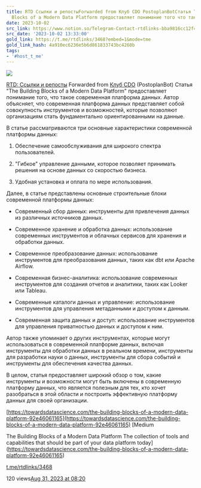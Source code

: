 ```yaml
---
title: RTD Ссылки и репостыForwarded from Клуб CDO PostoplanBotСтатья The Building
  Blocks of a Modern Data Platform предоставляет понимание того что такое со
date: 2023-10-02
src_link: https://www.notion.so/Telegram-Contact-rtdlinks-bba9816cc12f48c184517269a4e030d4
src_date: '2023-10-02 13:33:00'
gold_link: https://t.me/rtdlinks/3468?embed=1&mode=tme
gold_link_hash: 4a910ec6236e5b6d861833743bc4260b
tags:
- '#host_t_me'
---
```




[*![](https://cdn4.cdn-telegram.org/file/G2_fMQitZa6NlXppvnx07ptqMbKheG6mEHOKOWMb-e2GKGI6m4sVzdJWLZKabkz-3CTa8_SbxqQkI5N80Dk35YR74gESCSO4v_t-RQMSRNdBGEpHg9-fQzdaCxUo0IVX2xv3D24F8kYRK4YUVDyt402ICt9MyowC-VR4Tp8tLfVoqsHnSlv07Dv3cKw9_eznuxX_Kzmg2P8tzsnpjIQFBPVpIg8NLkiONPtAq4xjcu9LBce0ipLZ3B_depv7jOospban9A_LO4XtDxOwR8sH-MHTCpCdYx2-CHusSpJSqFNaE644K33uErsOtN4lFUhIAAP96I_O6Asvt3jzajYoww.jpg)*](https://t.me/rtdlinks)



[RTD: Ссылки и репосты](https://t.me/rtdlinks)
Forwarded from [Клуб CDO](https://t.me/cdo_club/1567) (PostoplanBot)
Статья "The Building Blocks of a Modern Data Platform" предоставляет понимание того, что такое современная платформа данных. Автор объясняет, что современная платформа данных представляет собой совокупность инструментов и возможностей, которые позволяют организациям стать фундаментально ориентированными на данные.  
  
В статье рассматриваются три основные характеристики современной платформы данных:  
  
1. Обеспечение самообслуживания для широкого спектра пользователей.  
  
2. "Гибкое" управление данными, которое позволяет принимать решения на основе данных со скоростью бизнеса.  
  
3. Удобная установка и оплата по мере использования.  
  
Далее, в статье представлены основные строительные блоки современной платформы данных:  
  
- Современный сбор данных: инструменты для привлечения данных из различных источников данных.  
  
- Современное хранение и обработка данных: использование современных инструментов и облачных сервисов для хранения и обработки данных.  
  
- Современное преобразование данных: использование инструментов для преобразования данных, таких как dbt или Apache Airflow.  
  
- Современная бизнес-аналитика: использование современных инструментов для создания отчетов и аналитики, таких как Looker или Tableau.  
  
- Современные каталоги данных и управление: использование инструментов для управления метаданными и доступом к данным.  
  
- Современная защита данных и доступ: использование инструментов для управления приватностью данных и доступом к ним.  
  
Автор также упоминает о других инструментах, которые могут использоваться в современной платформе данных, включая инструменты для обработки данных в реальном времени, инструменты для разработки науки о данных, инструменты для сбора событий и инструменты для обеспечения качества данных.  
  
В целом, статья предоставляет широкий обзор о том, какие инструменты и возможности могут быть включены в современную платформу данных, что является полезным для тех, кто хочет разобраться в этой области и построить эффективную платформу данных для своей организации.  
  
[https://towardsdatascience.com/the-building-blocks-of-a-modern-data-platform-92e46061165](https://towardsdatascience.com/the-building-blocks-of-a-modern-data-platform-92e46061165)
[Medium

The Building Blocks of a Modern Data Platform
The collection of tools and capabilities that should be part of your data platform today](https://towardsdatascience.com/the-building-blocks-of-a-modern-data-platform-92e46061165)

[t.me/rtdlinks/3468](https://t.me/rtdlinks/3468)

120 views[Aug 31, 2023 at 08:20](https://t.me/rtdlinks/3468)
